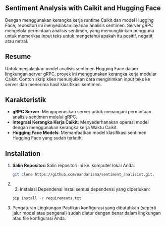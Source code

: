 ## Sentiment Analysis with Caikit and Hugging Face

Dengan menggunakan kerangka kerja runtime Caikit dan model Hugging Face, repositori ini menyediakan layanan analisis sentimen. Server gRPC mengelola permintaan analisis sentimen, yang memungkinkan pengguna untuk memeriksa input teks untuk mengetahui apakah itu positif, negatif, atau netral.

## Resume

Untuk menjalankan model analisis sentimen Hugging Face dalam lingkungan server gRPC, proyek ini menggunakan kerangka kerja modular Caikit. Contoh skrip klien menunjukkan cara mengirimkan input teks ke server dan menerima hasil klasifikasi sentimen.

## Karakteristik

- **gRPC Server**: Mengoperasikan server untuk menangani permintaan analisis sentimen melalui gRPC.
- **Integrasi Kerangka Kerja Caikit**: Menyederhanakan operasi model dengan menggunakan kerangka kerja Waktu Caikit.
- **Hugging Face Models**: Memanfaatkan model klasifikasi sentimen Hugging Face yang sudah terlatih.

## Installation
1. **Salin Repositori**
   Salin repositori ini ke. komputer lokal Anda:
   ```bash
   git clone https://github.com/nandarisma/sentiment_analisist.git.
2. 2. Instalasi Dependensi
Instal semua dependensi yang diperlukan:
   ```bash
   pip install -r requirements.txt
3. Pengaturan Lingkungan
   Pastikan konfigurasi yang dibutuhkan (seperti jalur model atau pengenal) sudah diatur dengan benar dalam lingkungan atau
   file konfigurasi Anda.
